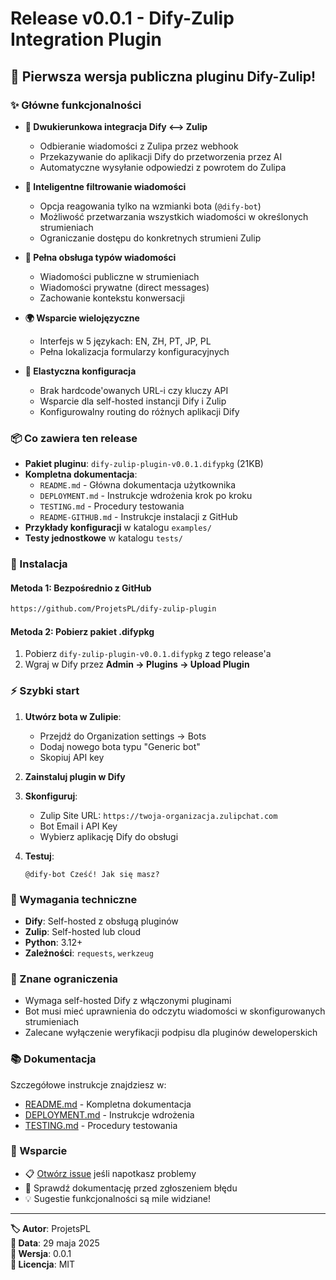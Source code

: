 # Release v0.0.1 - Dify-Zulip Integration Plugin

## 🎉 Pierwsza wersja publiczna pluginu Dify-Zulip!

### ✨ Główne funkcjonalności

- **🔗 Dwukierunkowa integracja Dify ⟷ Zulip**
  - Odbieranie wiadomości z Zulipa przez webhook
  - Przekazywanie do aplikacji Dify do przetworzenia przez AI
  - Automatyczne wysyłanie odpowiedzi z powrotem do Zulipa

- **🎯 Inteligentne filtrowanie wiadomości**
  - Opcja reagowania tylko na wzmianki bota (`@dify-bot`)
  - Możliwość przetwarzania wszystkich wiadomości w określonych strumieniach
  - Ograniczanie dostępu do konkretnych strumieni Zulip

- **💬 Pełna obsługa typów wiadomości**
  - Wiadomości publiczne w strumieniach
  - Wiadomości prywatne (direct messages)
  - Zachowanie kontekstu konwersacji

- **🌍 Wsparcie wielojęzyczne**
  - Interfejs w 5 językach: EN, ZH, PT, JP, PL
  - Pełna lokalizacja formularzy konfiguracyjnych

- **🔧 Elastyczna konfiguracja**
  - Brak hardcode'owanych URL-i czy kluczy API
  - Wsparcie dla self-hosted instancji Dify i Zulip
  - Konfigurowalny routing do różnych aplikacji Dify

### 📦 Co zawiera ten release

- **Pakiet pluginu**: `dify-zulip-plugin-v0.0.1.difypkg` (21KB)
- **Kompletna dokumentacja**:
  - `README.md` - Główna dokumentacja użytkownika
  - `DEPLOYMENT.md` - Instrukcje wdrożenia krok po kroku
  - `TESTING.md` - Procedury testowania
  - `README-GITHUB.md` - Instrukcje instalacji z GitHub
- **Przykłady konfiguracji** w katalogu `examples/`
- **Testy jednostkowe** w katalogu `tests/`

### 🚀 Instalacja

#### Metoda 1: Bezpośrednio z GitHub
```bash
https://github.com/ProjetsPL/dify-zulip-plugin
```

#### Metoda 2: Pobierz pakiet .difypkg
1. Pobierz `dify-zulip-plugin-v0.0.1.difypkg` z tego release'a
2. Wgraj w Dify przez **Admin → Plugins → Upload Plugin**

### ⚡ Szybki start

1. **Utwórz bota w Zulipie**:
   - Przejdź do Organization settings → Bots
   - Dodaj nowego bota typu "Generic bot"
   - Skopiuj API key

2. **Zainstaluj plugin w Dify**

3. **Skonfiguruj**:
   - Zulip Site URL: `https://twoja-organizacja.zulipchat.com`
   - Bot Email i API Key
   - Wybierz aplikację Dify do obsługi

4. **Testuj**:
   ```
   @dify-bot Cześć! Jak się masz?
   ```

### 🔧 Wymagania techniczne

- **Dify**: Self-hosted z obsługą pluginów
- **Zulip**: Self-hosted lub cloud 
- **Python**: 3.12+
- **Zależności**: `requests`, `werkzeug`

### 🐛 Znane ograniczenia

- Wymaga self-hosted Dify z włączonymi pluginami
- Bot musi mieć uprawnienia do odczytu wiadomości w skonfigurowanych strumieniach
- Zalecane wyłączenie weryfikacji podpisu dla pluginów deweloperskich

### 📚 Dokumentacja

Szczegółowe instrukcje znajdziesz w:
- [README.md](README.md) - Kompletna dokumentacja
- [DEPLOYMENT.md](DEPLOYMENT.md) - Instrukcje wdrożenia
- [TESTING.md](TESTING.md) - Procedury testowania

### 🤝 Wsparcie

- 📋 [Otwórz issue](https://github.com/ProjetsPL/dify-zulip-plugin/issues) jeśli napotkasz problemy
- 📖 Sprawdź dokumentację przed zgłoszeniem błędu
- 💡 Sugestie funkcjonalności są mile widziane!

---

**🏷️ Autor**: ProjetsPL  
**📅 Data**: 29 maja 2025  
**🔖 Wersja**: 0.0.1  
**📄 Licencja**: MIT 
